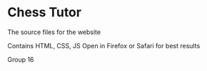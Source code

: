 # Chess Tutor
The source files for the website

Contains HTML, CSS, JS
Open in Firefox or Safari for best results

Group 16
